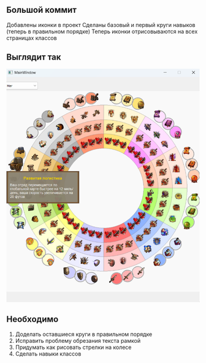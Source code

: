 ## Большой коммит
Добавлены иконки в проект
Сделаны базовый и первый круги навыков (теперь в правильном порядке)
Теперь иконки отрисовываются на всех страницах классов


## Выглядит так
![](./visual/visual.png)


## Необходимо
1. Доделать оставшиеся круги в правильном порядке
2. Исправить проблему обрезания текста рамкой
3. Придумать как рисовать стрелки на колесе
4. Сделать навыки классов
